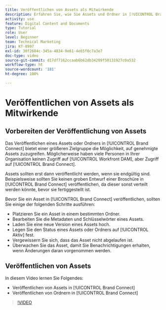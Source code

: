```yaml
---
title: Veröffentlichen von Assets als Mitwirkende
description: Erfahren Sie, wie Sie Assets und Ordner in [!UICONTROL Brand Connect] in [!UICONTROL Workfront DAM] veröffentlichen.
activity: use
feature: Digital Content and Documents
type: Tutorial
role: User
level: Beginner
team: Technical Marketing
jira: KT-8997
exl-id: 30f2684c-345a-4834-9e61-4e65f0c7a3e7
doc-type: video
source-git-commit: d17df7162ccaab6b62db34209f50131927c0a532
workflow-type: ht
source-wordcount: '181'
ht-degree: 100%

---
```


# Veröffentlichen von Assets als Mitwirkende

## Vorbereiten der Veröffentlichung von Assets

Das Veröffentlichen eines Assets oder Ordners in [!UICONTROL Brand Connect] bietet einer größeren Zielgruppe die Möglichkeit, auf genehmigte Assets zuzugreifen. Möglicherweise haben viele Personen in Ihrer Organisation keinen Zugriff auf [!UICONTROL Workfront DAM], aber Zugriff auf [!UICONTROL Brand Connect].

Assets sollten erst dann veröffentlicht werden, wenn sie endgültig sind. Beispielsweise sollten Sie keinen groben Entwurf einer Broschüre in [!UICONTROL Brand Connect] veröffentlichen, da dieser sonst verteilt werden könnte, bevor sie fertiggestellt ist.

Bevor Sie ein Asset in [!UICONTROL Brand Connect] veröffentlichen, sollten Sie einige der folgenden Schritte ausführen:

* Platzieren Sie ein Asset in einem bestimmten Ordner.
* Bearbeiten Sie die Metadaten und Schlüsselwörter eines Assets.
* Laden Sie eine neue Version eines Assets hoch.
* Legen Sie den Status eines Assets oder Ordners auf [!UICONTROL Aktiv] fest.
* Vergewissern Sie sich, dass das Asset nicht abgelaufen ist.
* Überwachen Sie das Asset, damit Sie Benachrichtigungen erhalten, wenn Änderungen daran vorgenommen werden.

## Veröffentlichen von Assets

In diesem Video lernen Sie Folgendes:

* Veröffentlichen von Assets in [!UICONTROL Brand Connect]
* Veröffentlichen von Ordnern in [!UICONTROL Brand Connect]

>[!VIDEO](https://video.tv.adobe.com/v/335257/?quality=12&learn=on&enablevpops)
